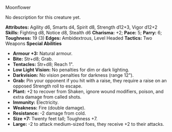 Moonflower

No description for this creature yet.

**Attributes:** Agility d6, Smarts d4, Spirit d8, Strength d12+3, Vigor
d12+2
**Skills:** Fighting d8, Notice d8, Stealth d6
**Charisma:** +2; **Pace:** 5; **Parry:** 6; **Toughness:** 19 (3)
**Edges:** Ambidextrous, Level Headed
**Tactics:** Two Weapons
**Special Abilities**
- **Armour +3:** Natural armour.
- **Bite:** Str+d8; Grab.
- **Tentacles:** Str+d8; Reach 1".
- **Low Light Vision:** No penalties for dim or dark lighting.
- **Darkvision:** No vision penalties for darkness (range 12").
- **Grab:** Pin your opponent if you hit with a raise, they require a
raise on an opposed Strength roll to escape.
- **Plant:** +2 to recover from Shaken, ignore wound modifiers, poison,
and extra damage from called shots.
- **Immunity:** Electricity.
- **Weakness:** Fire (double damage).
- **Resistance:** -2 damage from cold.
- **Size +7:** Twenty feet tall; Toughness +7.
- **Large:** -2 to attack medium-sized foes, they receive +2 to their
attacks.

